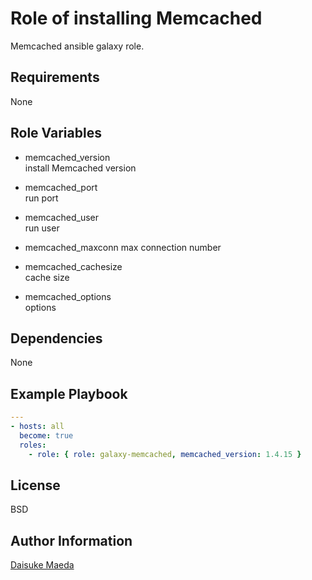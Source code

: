 Role of installing Memcached
=========

Memcached ansible galaxy role.

Requirements
------------

None

Role Variables
--------------

* memcached_version  
install Memcached version

* memcached_port  
run port

* memcached_user  
run user

* memcached_maxconn
max connection number

* memcached_cachesize  
cache size

* memcached_options  
options

Dependencies
------------

None

Example Playbook
----------------

```yml
---
- hosts: all
  become: true
  roles:
    - role: { role: galaxy-memcached, memcached_version: 1.4.15 }
```

License
-------

BSD

Author Information
------------------

[Daisuke Maeda](https://github.com/dmae3 "Daisuke Maeda")

